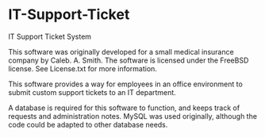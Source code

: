 # IT-Support-Ticket
IT Support Ticket System

This software was originally developed for a small medical insurance company by Caleb. A. Smith.
The software is licensed under the FreeBSD license. See License.txt for more information.

This software provides a way for employees in an office environment to submit custom support tickets to an IT department.


A database is required for this software to function, and keeps track of requests and administration notes. MySQL was used originally, although the code could be adapted to other database needs.
